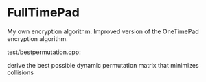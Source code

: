 # FullTimePad
My own encryption algorithm. Improved version of the OneTimePad encryption algorithm.


test/bestpermutation.cpp:

derive the best possible dynamic permutation matrix that minimizes collisions

